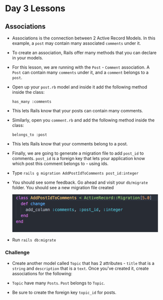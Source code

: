 # Day 3 Lessons

## Associations

- Associations is the connection between 2 Active Record Models. In this example, a `post`
may contain many associated `comments` under it.

- To create an association, Rails offer many methods that you can declare in your models.

- For this lesson, we are running with the `Post` - `Comment` association. A `Post` can contain
many `comments` under it, and a `comment` belongs to a `post`.

- Open up your `post.rb` model and inside it add the following method inside the class:

  ```
  has_many :comments
  ```

- This lets Rails know that your posts can contain many comments.

- Similarly, open you `comment.rb` and add the following method inside the class:

  ```
  belongs_to :post
  ```

- This lets Rails know that your comments belong to a post.

- Finally, we are going to generate a migration file to add `post_id` to comments. `post_id` is a foreign key
that lets your application know which post this comment belongs to - using ids.

- Type `rails g migration AddPostIdToComments post_id:integer`

- You should see some feedback. Go ahead and visit your `db/migrate` folder. You should see a new migration file created

  ![post_id_migration](images/post_id_migrations.png)

- Run `rails db:migrate`

### Challenge

- Create another model called `Topic` that has 2 attributes - `title` that is a `string` and `description` that is a `text`. Once you've created it, create associations for the following:

- `Topic` have many `Posts`. `Post` belongs to `Topic`.

- Be sure to create the foreign key `topic_id` for posts.
